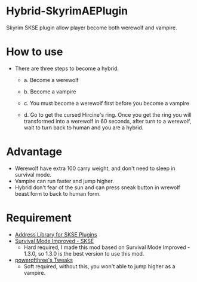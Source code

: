 # Hybrid-SkyrimAEPlugin
Skyrim SKSE plugin allow player become both werewolf and vampire.
# How to use
- There are three steps to become a hybrid.
  
  * a. Become a werewolf
  
  * b. Become a vampire
  
  * c. You must become a werewolf first before you become a vampire
  
  * d. Go to get the cursed Hircine's ring. Once you get the ring you will transformed into a werewolf in 60 seconds, after turn to a werewolf, wait to turn back to human and you are
a hybrid.
# Advantage
- Werewolf have extra 100 carry weight, and don't need to sleep in survival mode.
- Vampire can run faster and jump higher.
- Hybrid don't fear of the sun and can press sneak button in wrewolf beast form to back to human form.
# Requirement
- [Address Library for SKSE Plugins](https://www.nexusmods.com/skyrimspecialedition/mods/32444)
- [Survival Mode Improved - SKSE](https://www.nexusmods.com/skyrimspecialedition/mods/78244)
  * Hard required, I made this mod based on Survival Mode Improved - 1.3.0, so 1.3.0 is the best version to use this mod.
- [powerofthree's Tweaks](https://www.nexusmods.com/skyrimspecialedition/mods/51073)
  * Soft required, without this, you won't able to jump higher as a vampire.
